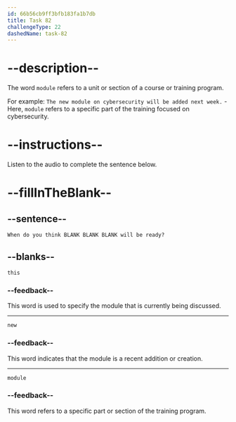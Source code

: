 ```yaml
---
id: 66b56cb9ff3bfb183fa1b7db
title: Task 82
challengeType: 22
dashedName: task-82
---
```


<!-- (Audio) Anna: When do you think this new module will be ready? -->

# --description--

The word `module` refers to a unit or section of a course or training program. 

For example:
`The new module on cybersecurity will be added next week.` - Here, `module` refers to a specific part of the training focused on cybersecurity.

# --instructions--

Listen to the audio to complete the sentence below.

# --fillInTheBlank--

## --sentence--

`When do you think BLANK BLANK BLANK will be ready?`

## --blanks--

`this`

### --feedback--

This word is used to specify the module that is currently being discussed.

---

`new`

### --feedback--

This word indicates that the module is a recent addition or creation.

---

`module`

### --feedback--

This word refers to a specific part or section of the training program.
